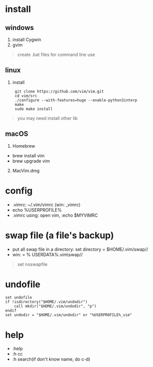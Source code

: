 # install

## windows

1. install Cygwin
2. gvim
> create .bat files for command line use

## linux

1. install 
    
        git clone https://github.com/vim/vim.git
        cd vim/src
        ./configure --with-features=huge --enable-python3interp
        make
        sudo make install
> you may need install other lib

## macOS

1. Homebrew
- brew install vim
- brew upgrade vim
2. MacVim.dmg

# config

- .vimrc: ~/.vim/vimrc  (win: \_vimrc)
- echo %USERPROFILE%
- .vimrc using: open vim, :echo $MYVIMRC 

# swap file (a file's backup)

- put all swap file in a directory: set directory = $HOME/.vim/swap//
- win: = % USERDATA%\.vim\swap//

> set noswapfile

# undofile

    set undofile
    if !isdirectory("$HOME/.vim/undodir")
        call mkdir("$HOME/.vim/undodir", "p")
    endif
    set undodir = "$HOME/.vim/undodir" or "%USERPROFILE%_vim"

# help
- :help
- :h cc
- :h search(if don't know name, do c-d)
